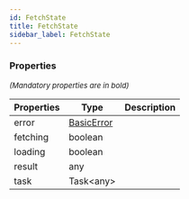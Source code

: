 ```yaml
---
id: FetchState
title: FetchState
sidebar_label: FetchState
---
```




### Properties

<font size="2"><i>(Mandatory properties are in bold)</i></font>

| Properties | Type | Description |
| --------- | ---- | ----------- |
| error | [BasicError](/framework-api/interfaces/BasicError.md) |  |
| fetching | boolean |  |
| loading | boolean |  |
| result | any |  |
| task | Task<any\> |  |
